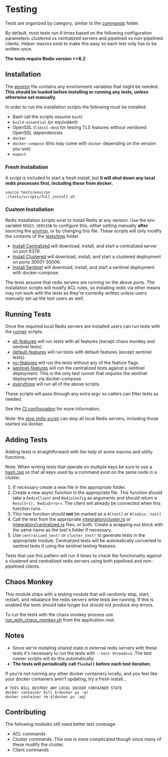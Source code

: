# Testing

Tests are organized by category, similar to the [commands](../src/commands) folder.

By default, most tests run 4 times based on the following configuration parameters: clustered vs centralized servers and pipelined vs non-pipelined clients. Helper macros exist to make this easy so each test only has to be written once.

**The tests require Redis version >=6.2**

## Installation

The [environ](environ) file contains any environment variables that might be needed. **This should be loaded before installing or running any tests, unless otherwise set manually.**

In order to run the installation scripts the following must be installed:

* Bash (all the scripts assume `bash`)
* `build-essential` (or equivalent)
* OpenSSL (`libssl-dev`) for testing TLS features without vendored OpenSSL dependencies
* `docker`
* `docker-compose` (this may come with `docker` depending on the version you use)
* `expect`

### Fresh Installation

A script is included to start a fresh install, but **it will shut down any local redis processes first, including those from docker.**

```
source tests/environ
./tests/scripts/full_install.sh
```

### Custom Installation

Redis installation scripts exist to install Redis at any version. Use the env variable `REDIS_VERSION` to configure this, either setting manually **after** sourcing the [environ](environ), or by changing this file. These scripts will only modify the contents of the [tests/tmp](../tests/tmp) folder. 

* [Install Centralized](scripts/install_redis_centralized.sh) will download, install, and start a centralized server on port 6379.
* [Install Clustered](scripts/install_redis_clustered.sh) will download, install, and start a clustered deployment on ports 30001-30006.
* [Install Sentinel](scripts/docker-install-redis-sentinel.sh) will download, install, and start a sentinel deployment with docker-compose.

The tests assume that redis servers are running on the above ports. The installation scripts will modify ACL rules, so installing redis via other means may not work with the tests as they're currently written unless users manually set up the test users as well.

## Running Tests

Once the required local Redis servers are installed users can run tests with the [runner](runners) scripts.

* [all-features](runners/all-features.sh) will run tests with all features (except chaos monkey and sentinel tests).
* [default-features](runners/default-features.sh) will run tests with default features (except sentinel tests).
* [no-features](runners/no-features.sh) will run the tests without any of the feature flags.
* [sentinel-features](runners/sentinel-features.sh) will run the centralized tests against a sentinel deployment. This is the only test runner that requires the sentinel deployment via docker-compose.
* [everything](runners/everything.sh) will run all of the above scripts. 

These scripts will pass through any extra argv so callers can filter tests as needed.

See the [CI configuration](../.circleci/config.yml) for more information.

Note: the [stop redis script](scripts/stop_all_redis.sh) can stop all local Redis servers, including those started via docker.

## Adding Tests

Adding tests is straightforward with the help of some macros and utility functions.

Note: When writing tests that operate on multiple keys be sure to use a [hash_tag](https://redis.io/topics/cluster-spec#keys-hash-tags) so that all keys used by a command exist on the same node in a cluster. 

1. If necessary create a new file in the appropriate folder.
2. Create a new async function in the appropriate file. This function should take a `RedisClient` and `RedisConfig` as arguments and should return a `Result<(), RedisError>`. The client will already be connected when this function runs.
3. This new function should **not** be marked as a `#[test]` or `#[tokio::test]`
4. Call the test from the appropriate [integration/cluster.rs](integration/cluster.rs) or [integration/centralized.rs](integration/centralized.rs) files, or both. Create a wrapping `mod` block with the same name as the test's folder if necessary.
5. Use `centralized_test!` or `cluster_test!` to generate tests in the appropriate module. Centralized tests will be automatically converted to sentinel tests if using the sentinel testing features.

Tests that use this pattern will run 4 times to check the functionality against a clustered and centralized redis servers using both pipelined and non-pipelined clients.

## Chaos Monkey

This module ships with a testing module that will randomly stop, start, restart, and rebalance the redis servers while tests are running. If this is enabled the tests should take longer but should not produce any errors.

To run the tests with the chaos monkey process use [run_with_chaos_monkey.sh](./run_with_chaos_monkey.sh) from the application root. 

## Notes

* Since we're mutating shared state in external redis servers with these tests it's necessary to run the tests with `--test-threads=1`. The test runner scripts will do this automatically.
* **The tests will periodically call `flushall` before each test iteration.**

If you're not running any other docker containers locally, and you feel like your docker containers aren't updating, try a fresh install...

```
# THIS WILL DESTROY ANY LOCAL DOCKER CONTAINER STATE
docker container kill $(docker ps -q)
docker container rm $(docker ps -aq)
```

## Contributing

The following modules still need better test coverage:

* ACL commands
* Cluster commands. This one is more complicated though since many of these modify the cluster.
* Client commands